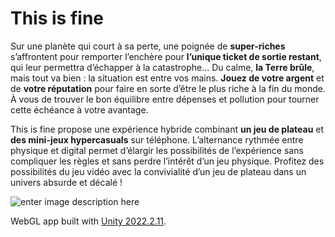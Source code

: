 
# This is fine

Sur une planète qui court à sa perte, une poignée de **super-riches** s’affrontent pour remporter l’enchère pour **l’unique ticket de sortie restant**, qui leur permettra d’échapper à la catastrophe...
Du calme, **la Terre brûle**, mais tout va bien : 
la situation est entre vos mains. **Jouez de votre argent** et de **votre réputation** pour faire en sorte d’être le plus riche à la fin du monde. 
À vous de trouver le bon équilibre entre dépenses et pollution pour tourner cette échéance à votre avantage.

This is fine propose une expérience hybride combinant **un jeu de plateau** et **des mini-jeux hypercasuals** sur téléphone. L’alternance rythmée entre physique et digital permet d’élargir les possibilités de l’expérience sans compliquer les règles et sans perdre l’intérêt d’un jeu physique. Profitez des possibilités du jeu vidéo avec la convivialité d’un jeu de plateau dans un univers absurde et décalé !

![enter image description here](https://cdn.discordapp.com/attachments/463303122584862721/1125410025934946324/Dossier_de_conception_23-1.png)

WebGL app built with [Unity 2022.2.11](https://unity.com/releases/editor/whats-new/2022.2.11).
